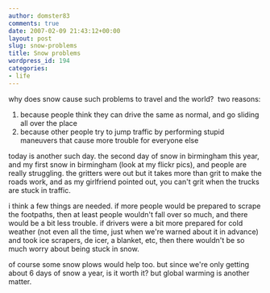 ```yaml
---
author: domster83
comments: true
date: 2007-02-09 21:43:12+00:00
layout: post
slug: snow-problems
title: Snow problems
wordpress_id: 194
categories:
- life
---
```


why does snow cause such problems to travel and the world?  two reasons:
1. because people think they can drive the same as normal, and go sliding all over the place
2. because other people try to jump traffic by performing stupid maneuvers that cause more trouble for everyone else




today is another such day. the second day of snow in birmingham this year, and my first snow in birmingham (look at my flickr pics), and people are really struggling. the gritters were out but it takes more than grit to make the roads work, and as my girlfriend pointed out, you can't grit when the trucks are stuck in traffic.




i think a few things are needed. if more people would be prepared to scrape the footpaths, then at least people wouldn't fall over so much, and there would be a bit less trouble. if drivers were a bit more prepared for cold weather (not even all the time, just when we're warned about it in advance) and took ice scrapers, de icer, a blanket, etc, then there wouldn't be so much worry about being stuck in snow.




of course some snow plows would help too. but since we're only getting about 6 days of snow a year, is it worth it? but global warming is another matter.
